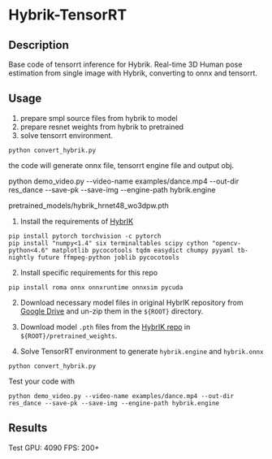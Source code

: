 # Hybrik-TensorRT
## Description
Base code of tensorrt inference for Hybrik. Real-time 3D Human pose estimation from single image with Hybrik, converting to onnx and tensorrt.

## Usage
1. prepare smpl source files from hybrik to model
2. prepare resnet weights from hybrik to pretrained
3. solve tensorrt environment.
```[python]
python convert_hybrik.py
```
the code will generate onnx file, tensorrt engine file and output obj.

python demo_video.py --video-name examples/dance.mp4 --out-dir res_dance --save-pk --save-img --engine-path hybrik.engine

pretrained_models/hybrik_hrnet48_wo3dpw.pth

1. Install the requirements of [HybrIK](https://github.com/jeffffffli/HybrIK)

```
pip install pytorch torchvision -c pytorch 
pip install "numpy<1.4" six terminaltables scipy cython "opencv-python<4.6" matplotlib pycocotools tqdm easydict chumpy pyyaml tb-nightly future ffmpeg-python joblib pycocotools
```
2. Install specific requirements for this repo
```
pip install roma onnx onnxruntime onnxsim pycuda
```

2. Download necessary model files in original HybrIK repository from [Google Drive](https://drive.google.com/file/d/1un9yAGlGjDooPwlnwFpJrbGHRiLaBNzV/view) and un-zip them in the `${ROOT}` directory.

3. Download model `.pth` files from the [HybrIK repo](https://github.com/jeffffffli/HybrIK) in `${ROOT}/pretrained_weights`.

4. Solve TensorRT environment to generate `hybrik.engine` and `hybrik.onnx`
```[python]
python convert_hybrik.py
```

Test your code with 

```[python]
python demo_video.py --video-name examples/dance.mp4 --out-dir res_dance --save-pk --save-img --engine-path hybrik.engine
```
## Results
Test GPU: 4090
FPS: 200+

